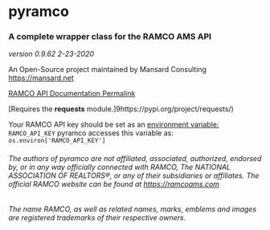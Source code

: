 # pyramco
### A complete wrapper class for the RAMCO AMS API
*version 0.9.62*
*2-23-2020*

An Open-Source project maintained by Mansard Consulting
<https://mansard.net>


[RAMCO API Documentation Permalink](https://api.ramcoams.com/api/v2/ramco_api_v2_doc.pdf)


[Requires the **requests** module.]9https://pypi.org/project/requests/)


Your RAMCO API key should be set as an [environment variable:](https://stackoverflow.com/questions/5971312/how-to-set-environment-variables-in-python) `RAMCO_API_KEY`
pyramco accesses this variable as: `os.environ['RAMCO_API_KEY']`


###### The authors of pyramco are not affiliated, associated, authorized, endorsed by, or in any way officially connected with RAMCO, The  NATIONAL ASSOCIATION OF REALTORS®, or any of their subsidiaries or affiliates. The official RAMCO website can be found at https://ramcoams.com 

###### The name RAMCO, as well as related names, marks, emblems and images are registered trademarks of their respective owners.
